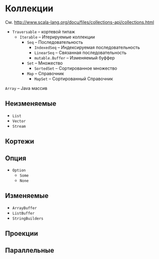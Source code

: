 # Коллекции

См. http://www.scala-lang.org/docu/files/collections-api/collections.html

* `Traversable`  &#8211; кортевой типаж
    * `Iterable`  &#8211; Итерируемые коллекции
        * `Seq` &#8211; Последовательность
            * `IndexedSeq` &#8211; Индексируемая последовательность
            * `LinearSeq` &#8211; Связанная последовательность
            * `mutable.Buffer` &#8211; Изменяемый буффер
        * `Set` &#8211; Множество
            * `SortedSet` &#8211; Сортированное множество
        * `Map` &#8211; Справочник
            * `MapSet` &#8211; Сортированный Справочник

`Array` &#8211; Java массив

## Неизменяемые

* `List`
* `Vector`
* `Stream`

## Кортежи

## Опция

* `Option`
    * `Some`
    * `None`

## Изменяемые

* `ArrayBuffer`
* `ListBuffer`
* `StringBuilders`

## Проекции

## Параллельные
